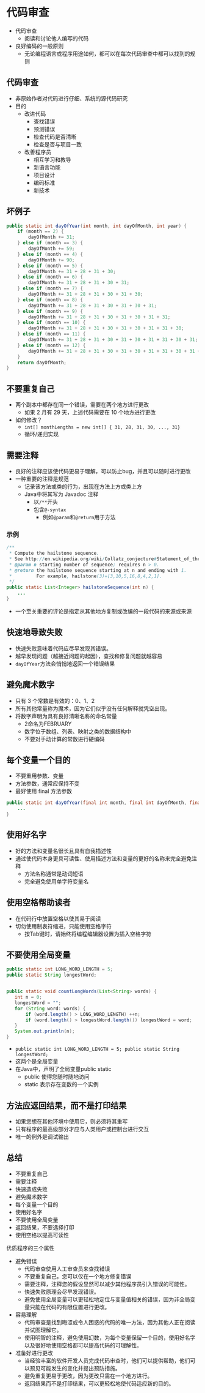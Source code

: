 # 代码审查
- 代码审查
  - 阅读和讨论他人编写的代码
- 良好编码的一般原则
  - 无论编程语言或程序用途如何，都可以在每次代码审查中都可以找到的规则

## 代码审查
- 非原始作者对代码进行仔细、系统的源代码研究
- 目的 
  - 改进代码
    - 查找错误
    - 预测错误
    - 检查代码是否清晰
    - 检查是否与项目一致
  - 改善程序员
    - 相互学习和教导
    - 新语言功能
    - 项目设计
    - 编码标准
    - 新技术

## 坏例子
```java
public static int dayOfYear(int month, int dayOfMonth, int year) {
    if (month == 2) {
        dayOfMonth += 31;
    } else if (month == 3) {
        dayOfMonth += 59;
    } else if (month == 4) {
        dayOfMonth += 90;
    } else if (month == 5) {
        dayOfMonth += 31 + 28 + 31 + 30;
    } else if (month == 6) {
        dayOfMonth += 31 + 28 + 31 + 30 + 31;
    } else if (month == 7) {
        dayOfMonth += 31 + 28 + 31 + 30 + 31 + 30;
    } else if (month == 8) {
        dayOfMonth += 31 + 28 + 31 + 30 + 31 + 30 + 31;
    } else if (month == 9) {
        dayOfMonth += 31 + 28 + 31 + 30 + 31 + 30 + 31 + 31;
    } else if (month == 10) {
        dayOfMonth += 31 + 28 + 31 + 30 + 31 + 30 + 31 + 31 + 30;
    } else if (month == 11) {
        dayOfMonth += 31 + 28 + 31 + 30 + 31 + 30 + 31 + 31 + 30 + 31;
    } else if (month == 12) {
        dayOfMonth += 31 + 28 + 31 + 30 + 31 + 30 + 31 + 31 + 30 + 31 + 31;
    }
    return dayOfMonth;
}
```

## 不要重复自己
- 两个副本中都存在同一个错误，需要在两个地方进行更改
  - 如果 2 月有 29 天，上述代码需要在 10 个地方进行更改
- 如何修改？
  - `int[] monthLengths = new int[] { 31, 28, 31, 30, ..., 31}`
  - 循环/递归实现


## 需要注释
- 良好的注释应该使代码更易于理解，可以防止bug，并且可以随时进行更改
- 一种重要的注释是规范
  - 记录该方法或类的行为，出现在方法上方或类上方
  - Java中将其写为 Javadoc 注释
    - 以`/**`开头
    - 包含`@-syntax`
      - 例如`@param`和`@return`用于方法

### 示例
```java
/**
 * Compute the hailstone sequence.
 * See http://en.wikipedia.org/wiki/Collatz_conjecture#Statement_of_the_problem
 * @param n starting number of sequence; requires n > 0.
 * @return the hailstone sequence starting at n and ending with 1.
 *         For example, hailstone(3)=[3,10,5,16,8,4,2,1].
 */
public static List<Integer> hailstoneSequence(int n) {
    ...
}
```
- 一个至关重要的评论是指定从其他地方复制或改编的一段代码的来源或来源

## 快速地导致失败
- 快速失败意味着代码应尽早发现其错误。
- 越早发现问题（越接近问题的起因），查找和修复问题就越容易
- `dayOfYear`方法会悄悄地返回一个错误结果

## 避免魔术数字
- 只有 3 个常数是有效的：0、1、2
- 所有其他常量称为魔术，因为它们似乎没有任何解释就凭空出现。
- 将数字声明为具有良好清晰名称的命名常量
  - 2命名为FEBRUARY
  - 数字位于数组、列表、映射之类的数据结构中
  - 不要对手动计算的常数进行硬编码

## 每个变量一个目的
- 不要重用参数、变量
- 方法参数，通常应保持不变
- 最好使用 final 方法参数
```java
public static int dayOfYear(final int month, final int dayOfMonth, final int year) {
    ...
}
```


## 使用好名字
- 好的方法和变量名很长且具有自我描述性
- 通过使代码本身更具可读性、使用描述方法和变量的更好的名称来完全避免注释
  - 方法名称通常是动词短语
  - 完全避免使用单字符变量名
  
## 使用空格帮助读者
- 在代码行中放置空格以使其易于阅读
- 切勿使用制表符缩进，只能使用空格字符
  - 按Tab键时，请始终将编程编辑器设置为插入空格字符

## 不要使用全局变量
```java
public static int LONG_WORD_LENGTH = 5;
public static String longestWord;


public static void countLongWords(List<String> words) {
   int n = 0;
   longestWord = "";
   for (String word: words) {
       if (word.length() > LONG_WORD_LENGTH) ++n;
       if (word.length() > longestWord.length()) longestWord = word;
   }
   System.out.println(n);
}
```
- `public static int LONG_WORD_LENGTH = 5;
   public static String longestWord;`
- 这两个是全局变量
- 在Java中，声明了全局变量public static
  - public 使得您随时随地访问
  - static 表示存在变数的一个实例

## 方法应返回结果，而不是打印结果
- 如果您想在其他环境中使用它，则必须将其重写
- 只有程序的最高级部分才应与人类用户或控制台进行交互
- 唯一的例外是调试输出

## 总结
- 不要重复自己
- 需要注释
- 快速造成失败
- 避免魔术数字
- 每个变量一个目的
- 使用好名字
- 不要使用全局变量
- 返回结果，不要选择打印
- 使用空格以提高可读性

优质程序的三个属性
- 避免错误 
  - 代码审查使用人工审查员来查找错误
  - 不要重复自己，您可以仅在一个地方修复错误
  - 需要注释，注释您的假设显然可以减少其他程序员引入错误的可能性。
  - 快速失败原理会尽早发现错误。
  - 避免使用全局变量可以更轻松地定位与变量值相关的错误，因为非全局变量只能在代码的有限位置进行更改。
- 容易理解
  - 代码审查是找到晦涩或令人困惑的代码的唯一方法，因为其他人正在阅读并试图理解它。
  - 使用明智的注释，避免使用幻数，为每个变量保留一个目的，使用好名字以及很好地使用空格都可以提高代码的可理解性。
- 准备好进行更改
  - 当经验丰富的软件开发人员完成代码审查时，他们可以提供帮助，他们可以预见可能发生的变化并提出预防措施。
  - 避免重复更易于更改，因为更改只需在一个地方进行。
  - 返回结果而不是打印结果，可以更轻松地使代码适应新的目的。


